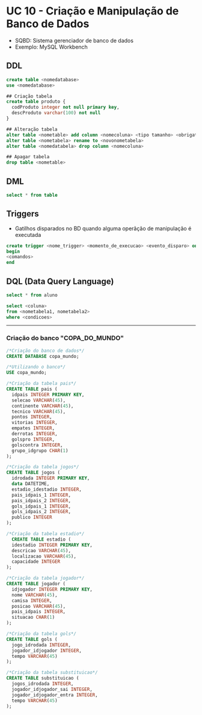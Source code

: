 # UC 10 - Criação e Manipulação de Banco de Dados

- SQBD: Sistema gerenciador de banco de dados
- Exemplo: MySQL Workbench

## DDL

```sql
create table <nomedatabase>
use <nomedatabase>
```

```sql
## Criação tabela
create table produto {
  codProduto integer not null primary key,
  descProduto varchar(100) not null
}

## Alteração tabela
alter table <nometable> add column <nomecoluna> <tipo tamanho> <obrigatoriedade>
alter table <nometabela> rename to <novonometabela>
alter table <nomedatabela> drop column <nomecoluna>

## Apagar tabela
drop table <nometable>
```

## DML
```sql
select * from table
```

## Triggers
- Gatilhos disparados no BD quando alguma operãção de manipulação é executada

```sql
create trigger <nome_trigger> <momento_de_execucao> <evento_disparo> on <nome_tabela> for each row
begin
<comandos>
end
```

## DQL (Data Query Language)
```sql
select * from aluno

select <coluna>
from <nometabela1, nometabela2>
where <condicoes>
```

---

### Criação do banco "COPA_DO_MUNDO"

```sql
/*Criação do banco de dados*/
CREATE DATABASE copa_mundo;

/*Utilizando o banco*/
USE copa_mundo;

/*Criação da tabela pais*/
CREATE TABLE pais (
  idpais INTEGER PRIMARY KEY,
  selecao VARCHAR(45),
  continente VARCHAR(45),
  tecnico VARCHAR(45),
  pontos INTEGER,
  vitorias INTEGER,
  empates INTEGER,
  derrotas INTEGER,
  golspro INTEGER,
  golscontra INTEGER,
  grupo_idgrupo CHAR(1)
);

/*Criação da tabela jogos*/
CREATE TABLE jogos (
  idrodada INTEGER PRIMARY KEY,
  data DATETIME,
  estadio_idestadio INTEGER,
  pais_idpais_1 INTEGER,
  pais_idpais_2 INTEGER,
  gols_idpais_1 INTEGER,
  gols_idpais_2 INTEGER,
  publico INTEGER
);

/*Criação da tabela estadio*/
  CREATE TABLE estadio (
  idestadio INTEGER PRIMARY KEY,
  descricao VARCHAR(45),
  localizacao VARCHAR(45),
  capacidade INTEGER
);

/*Criação da tabela jogador*/
CREATE TABLE jogador (
  idjogador INTEGER PRIMARY KEY,
  nome VARCHAR(45),
  camisa INTEGER,
  posicao VARCHAR(45),
  pais_idpais INTEGER,
  situacao CHAR(1)
);

/*Criação da tabela gols*/
CREATE TABLE gols (
  jogo_idrodada INTEGER,
  jogador_idjogador INTEGER,
  tempo VARCHAR(45)
);

/*Criação da tabela substituicao*/
CREATE TABLE substituicao (
  jogos_idrodada INTEGER,
  jogador_idjogador_sai INTEGER,
  jogador_idjogador_entra INTEGER,
  tempo VARCHAR(45)
);
```